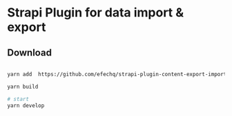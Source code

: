 

# Strapi Plugin for data import & export



## Download
```bash

yarn add  https://github.com/efechq/strapi-plugin-content-export-import.git 

yarn build

# start
yarn develop
```

